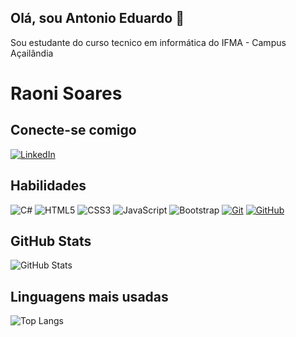 ## Olá, sou Antonio Eduardo 👋
Sou estudante do curso tecnico em informática do IFMA - Campus Açailândia

# Raoni Soares
## Conecte-se comigo
[![LinkedIn](https://img.shields.io/badge/LinkedIn-0077B5?style=for-the-badge&logo=linkedin&logoColor=white)](https://www.linkedin.com/in/0raoni/)
## Habilidades
![C#](https://img.shields.io/badge/C%23-0D1117?style=for-the-badge&logo=c-sharp&logoColor=823085)
![HTML5](https://img.shields.io/badge/HTML5-E34F26?style=for-the-badge&logo=html5&logoColor=white)
![CSS3](https://img.shields.io/badge/CSS3-1572B6?style=for-the-badge&logo=css3&logoColor=white)
![JavaScript](https://img.shields.io/badge/JavaScript-F7DF1E?style=for-the-badge&logo=javascript&logoColor=black)
![Bootstrap](https://img.shields.io/badge/bootstrap-000?style=for-the-badge&logo=bootstrap&logoColor=553C7B)
[![Git](https://img.shields.io/badge/Git-000?style=for-the-badge&logo=git&logoColor=E94D5F)](https://git-scm.com/doc)
[![GitHub](https://img.shields.io/badge/GitHub-000?style=for-the-badge&logo=github&logoColor=30A3DC)](https://docs.github.com/)



## GitHub Stats
![GitHub Stats](https://github-readme-stats.vercel.app/api?username=00raoni&theme=transparent&bg_color=000&border_color=30A3DC&show_icons=true&icon_color=30A3DC&title_color=E94D5F&text_color=FFF)
## Linguagens mais usadas
![Top Langs](https://github-readme-stats-git-masterrstaa-rickstaa.vercel.app/api/top-langs/?username=00raoni&layout=compact&bg_color=000&border_color=30A3DC&title_color=E94D5F&text_color=FFF)
